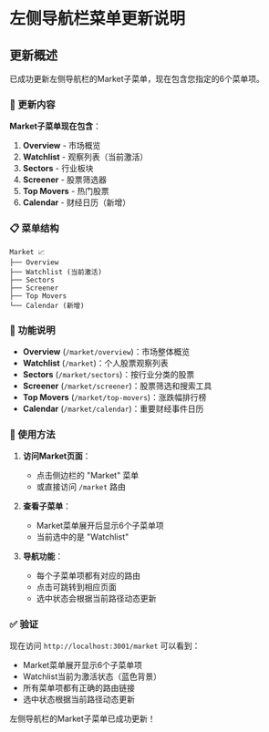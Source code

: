 # 左侧导航栏菜单更新说明

## 更新概述

已成功更新左侧导航栏的Market子菜单，现在包含您指定的6个菜单项。

### 🔄 更新内容

**Market子菜单现在包含**：
1. **Overview** - 市场概览
2. **Watchlist** - 观察列表（当前激活）
3. **Sectors** - 行业板块
4. **Screener** - 股票筛选器
5. **Top Movers** - 热门股票
6. **Calendar** - 财经日历（新增）

### 📋 菜单结构

```
Market 📈
├── Overview
├── Watchlist (当前激活)
├── Sectors
├── Screener
├── Top Movers
└── Calendar (新增)
```

### 🎯 功能说明

- **Overview** (`/market/overview`)：市场整体概览
- **Watchlist** (`/market`)：个人股票观察列表
- **Sectors** (`/market/sectors`)：按行业分类的股票
- **Screener** (`/market/screener`)：股票筛选和搜索工具
- **Top Movers** (`/market/top-movers`)：涨跌幅排行榜
- **Calendar** (`/market/calendar`)：重要财经事件日历

### 🚀 使用方法

1. **访问Market页面**：
   - 点击侧边栏的 "Market" 菜单
   - 或直接访问 `/market` 路由

2. **查看子菜单**：
   - Market菜单展开后显示6个子菜单项
   - 当前选中的是 "Watchlist"

3. **导航功能**：
   - 每个子菜单项都有对应的路由
   - 点击可跳转到相应页面
   - 选中状态会根据当前路径动态更新

### ✅ 验证

现在访问 `http://localhost:3001/market` 可以看到：
- Market菜单展开显示6个子菜单项
- Watchlist当前为激活状态（蓝色背景）
- 所有菜单项都有正确的路由链接
- 选中状态根据当前路径动态更新

左侧导航栏的Market子菜单已成功更新！

